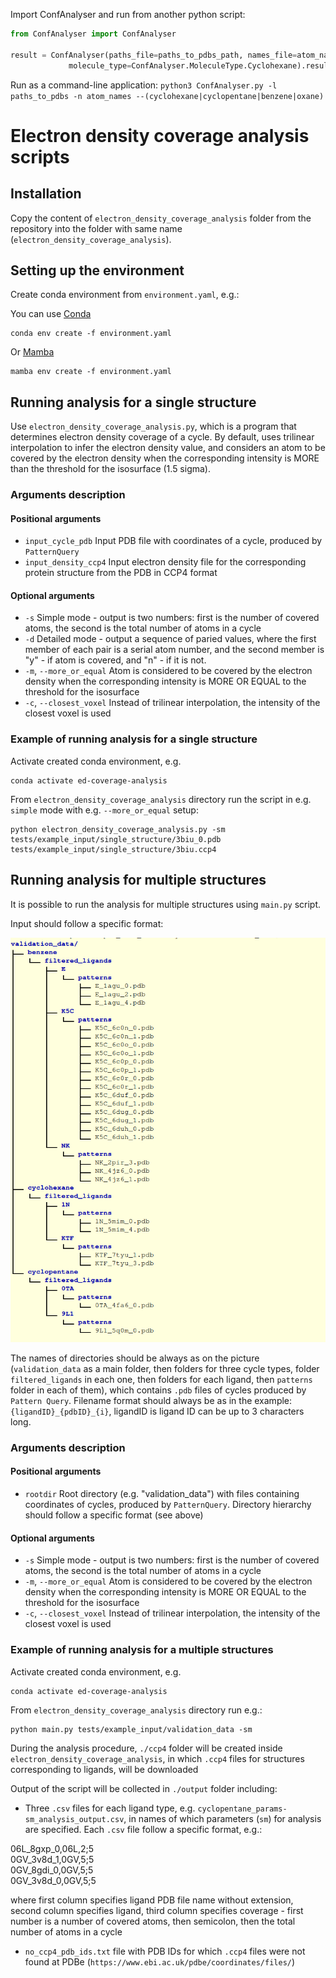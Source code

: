 
Import ConfAnalyser and run from another python script:
```python
from ConfAnalyser import ConfAnalyser

result = ConfAnalyser(paths_file=paths_to_pdbs_path, names_file=atom_names_path,
             molecule_type=ConfAnalyser.MoleculeType.Cyclohexane).result()
```

Run as a command-line application:
`python3 ConfAnalyser.py -l paths_to_pdbs -n atom_names --(cyclohexane|cyclopentane|benzene|oxane)`

# Electron density coverage analysis scripts

## Installation

Copy the content of `electron_density_coverage_analysis` folder from the repository into the folder with same name (`electron_density_coverage_analysis`).


## Setting up the environment

Create conda environment from `environment.yaml`, e.g.:

You can use [Conda](https://conda.io/projects/conda/en/latest/user-guide/install/index.html)

```
conda env create -f environment.yaml
```

Or [Mamba](https://mamba.readthedocs.io/en/latest/installation.html)

```
mamba env create -f environment.yaml
```

## Running analysis for a single structure
Use `electron_density_coverage_analysis.py`, which is a program that determines electron density coverage of a cycle. By default, uses trilinear interpolation to infer the electron density value, and considers an atom to be covered by the electron density when the corresponding intensity is MORE than the threshold for the isosurface (1.5 sigma).

### Arguments description

#### Positional arguments
  - `input_cycle_pdb`      Input PDB file with coordinates of a cycle, produced by `PatternQuery`
  - `input_density_ccp4`   Input electron density file for the corresponding protein structure from the PDB in CCP4 format      

#### Optional arguments
  - `-s`                   Simple mode - output is two numbers: first is the number of covered atoms, the second is the total number of atoms in a cycle
  - `-d`                   Detailed mode - output a sequence of paried values, where the first member of each pair is a serial atom number, and the second member is "y" - if atom is covered, and "n" - if it is not.      
  - `-m`, `--more_or_equal`  Atom is considered to be covered by the electron density when the corresponding intensity is MORE OR EQUAL to the threshold for the isosurface       
  - `-c`, `--closest_voxel`  Instead of trilinear interpolation, the intensity of the closest voxel is used


### Example of running analysis for a single structure

Activate created conda environment, e.g.

```
conda activate ed-coverage-analysis
```

From `electron_density_coverage_analysis` directory run the script in e.g. `simple` mode with e.g. `--more_or_equal` setup:
```
python electron_density_coverage_analysis.py -sm tests/example_input/single_structure/3biu_0.pdb tests/example_input/single_structure/3biu.ccp4
```



## Running analysis for multiple structures
It is possible to run the analysis for multiple structures using `main.py` script.

Input should follow a specific format:
<!-- TODO: put image to repo -->
![Alt text](electron_density_coverage_analysis/image.png) 

The names of directories should be always as on the picture (`validation_data` as a main folder, then folders for three cycle types, folder `filtered_ligands` in each one, then folders for each ligand, then `patterns` folder in each of them), which contains `.pdb` files of cycles produced by `Pattern Query`. Filename format should always be as in the example: `{ligandID}_{pdbID}_{i}`, ligandID is ligand ID can be up to 3 characters long.

### Arguments description

#### Positional arguments
  - `rootdir`      Root directory (e.g. "validation_data") with files containing coordinates of cycles, produced by `PatternQuery`. Directory hierarchy should follow a specific format (see above)

#### Optional arguments
  - `-s`                   Simple mode - output is two numbers: first is the number of covered atoms, the second is the total number of atoms in a cycle  
  - `-m`, `--more_or_equal`  Atom is considered to be covered by the electron density when the corresponding intensity is MORE OR EQUAL to the threshold for the isosurface       
  - `-c`, `--closest_voxel`  Instead of trilinear interpolation, the intensity of the closest voxel is used



### Example of running analysis for a multiple structures

Activate created conda environment, e.g.

```
conda activate ed-coverage-analysis
```

From `electron_density_coverage_analysis` directory run e.g.:

```
python main.py tests/example_input/validation_data -sm
```

During the analysis procedure, `./ccp4` folder will be created inside `electron_density_coverage_analysis`, in which `.ccp4` files for structures corresponding to ligands, will be downloaded

Output of the script will be collected in `./output` folder including:
 - Three `.csv` files for each ligand type, e.g. `cyclopentane_params-sm_analysis_output.csv`, in names of which parameters (`sm`) for analysis are specified.
 Each `.csv` file follow a specific format, e.g.:

  06L_8gxp_0,06L,2;5\
  0GV_3v8d_1,0GV,5;5\
  0GV_8gdi_0,0GV,5;5\
  0GV_3v8d_0,0GV,5;5

  where first column specifies ligand PDB file name without extension, second column specifies ligand, third column specifies coverage - first number is a number of covered atoms, then semicolon, then the total number of atoms in a cycle

 - `no_ccp4_pdb_ids.txt` file with PDB IDs for which `.ccp4` files were not found at PDBe (`https://www.ebi.ac.uk/pdbe/coordinates/files/`)





